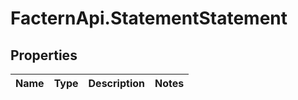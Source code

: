 # FacternApi.StatementStatement

## Properties
Name | Type | Description | Notes
------------ | ------------- | ------------- | -------------


